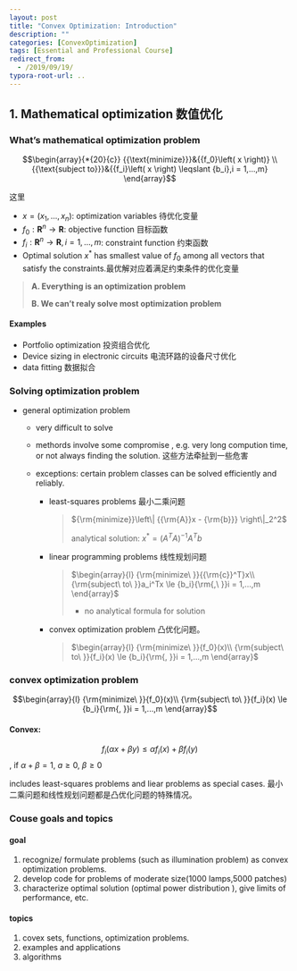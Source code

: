 ```yaml
---
layout: post
title: "Convex Optimization: Introduction"
description: ""
categories: [ConvexOptimization]
tags: [Essential and Professional Course]
redirect_from:
  - /2019/09/19/
typora-root-url: ..
---
```


## 1. Mathematical optimization 数值优化

### What’s mathematical optimization problem

$$\begin{array}{*{20}{c}}
  {{\text{minimize}}}&{{f_0}\left( x \right)} \\ 
  {{\text{subject to}}}&{{f_i}\left( x \right) \leqslant {b_i},i = 1,...,m} 
\end{array}$$

这里

- $x=(x_1,...,x_n)$: optimization variables  待优化变量
- ${f_0}:{{\mathbf{R}}^n} \to {\mathbf{R}}$: objective function  目标函数
- ${f_i}:{{\mathbf{R}}^n} \to {\mathbf{R}},i=1,...,m$: constraint function  约束函数
- Optimal solution $x^*$ has smallest value of $f_0$ among all vectors that satisfy the constraints.最优解对应着满足约束条件的优化变量

> **A. Everything is an optimization problem**
>
> **B. We can’t realy solve most optimization problem**

#### Examples

- Portfolio optimization 投资组合优化
- Device sizing in electronic circuits  电流环路的设备尺寸优化
- data fitting 数据拟合

### Solving optimization problem

- general optimization problem

  - very difficult to solve

  - methords involve some compromise , e.g. very long compution time, or not always finding the solution. 这些方法牵扯到一些危害

  - exceptions: certain problem classes can be solved efficiently and reliably.  

    - least-squares problems 最小二乘问题 

      > ${\rm{minimize}}\left\| {{\rm{A}}x - {\rm{b}}} \right\|_2^2$
      >
      > analytical solution: ${x^*} = {({A^T}A)^{ - 1}}{A^T}b$

    - linear programming problems  线性规划问题

      > $\begin{array}{l}
      > {\rm{minimize\ }}{{\rm{c}}^T}x\\
      > {\rm{subject\ to\ }}a_i^Tx \le {b_i}{\rm{,\ }}i = 1,...,m
      > \end{array}$
      >
      > - no analytical formula for solution

    - convex optimization problem  凸优化问题。

      > $\begin{array}{l}
      > {\rm{minimize\ }}{f_0}(x)\\
      > {\rm{subject\ to\ }}{f_i}(x) \le {b_i}{\rm{, }}i = 1,...,m
      > \end{array}$

### convex optimization problem

$$\begin{array}{l}
{\rm{minimize\ }}{f_0}(x)\\
{\rm{subject\ to\ }}{f_i}(x) \le {b_i}{\rm{, }}i = 1,...,m
\end{array}$$

#### Convex:

$${f_i}(\alpha x + \beta y) \le \alpha {f_i}(x) + \beta {f_i}(y)$$ , if $\alpha  + \beta  = 1,\ a \ge 0,\ \beta  \ge 0$

includes least-squares problems and liear problems as special cases. 最小二乘问题和线性规划问题都是凸优化问题的特殊情况。

### Couse goals and topics

#### goal

1. recognize/ formulate problems (such as illumination problem) as convex optimization problems.
2. develop code for problems of moderate size(1000 lamps,5000 patches)
3. characterize optimal solution (optimal power distribution ), give limits of performance, etc.

#### topics

1. covex sets, functions, optimization problems.
2. examples and applications
3. algorithms